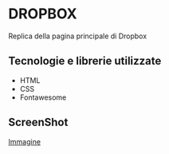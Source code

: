 # DROPBOX

Replica della pagina principale di Dropbox

## Tecnologie e librerie utilizzate

- HTML
- CSS
- Fontawesome

## ScreenShot

[Immagine](/img/dropbox-result.png)
